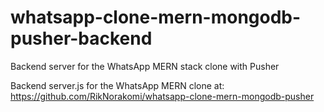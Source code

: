 # whatsapp-clone-mern-mongodb-pusher-backend
Backend server for the WhatsApp MERN stack clone with Pusher

Backend server.js for the WhatsApp MERN clone at:
https://github.com/RikNorakomi/whatsapp-clone-mern-mongodb-pusher
